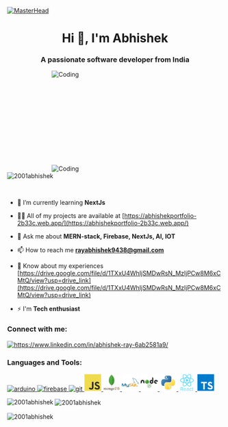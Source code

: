 [![MasterHead](https://skwebdesigner.co.in/wp-content/uploads/2022/04/banner-bg.gif)](https://abhishekportfolio-2b33c.web.app/)
<h1 align="center">Hi 👋, I'm Abhishek</h1>
<h3 align="center">A passionate software developer from India</h3>
<img align='right' alt='Coding' height="220" width= '400' src='https://media4.giphy.com/media/qgQUggAC3Pfv687qPC/giphy.gif'>
<img align='right' alt='Coding' width= '400' src='https://media4.giphy.com/media/13UZisxBxkjPwI/giphy.gif?cid=ecf05e478lss3sv36yfs2mgvqgd7srxo0bv588sxh7yo433c&ep=v1_gifs_related&rid=giphy.gif&ct=g'>

<p align="left"> <img src="https://komarev.com/ghpvc/?username=2001abhishek&label=Profile%20views&color=0e75b6&style=flat" alt="2001abhishek" /> </p>

<p align="left"> <a href="https://twitter.com/" target="blank"><img src="https://img.shields.io/twitter/follow/?logo=twitter&style=for-the-badge" alt="" /></a> </p>

- 🌱 I’m currently learning **NextJs**

- 👨‍💻 All of my projects are available at [https://abhishekportfolio-2b33c.web.app/](https://abhishekportfolio-2b33c.web.app/)

- 💬 Ask me about **MERN-stack, Firebase, NextJs, AI, IOT**

- 📫 How to reach me **rayabhishek9438@gmail.com**

- 📄 Know about my experiences [https://drive.google.com/file/d/1TXxU4WhIjSMDwRsN_MzljPCw8M6xCMtQ/view?usp=drive_link](https://drive.google.com/file/d/1TXxU4WhIjSMDwRsN_MzljPCw8M6xCMtQ/view?usp=drive_link)

- ⚡ I'm **Tech enthusiast**

<h3 align="left">Connect with me:</h3>
<p align="left">
<a href="https://linkedin.com/in/https://www.linkedin.com/in/abhishek-ray-6ab2581a9/" target="blank"><img align="center" src="https://raw.githubusercontent.com/rahuldkjain/github-profile-readme-generator/master/src/images/icons/Social/linked-in-alt.svg" alt="https://www.linkedin.com/in/abhishek-ray-6ab2581a9/" height="30" width="40" /></a>
</p>

<h3 align="left">Languages and Tools:</h3>
<p align="left"> <a href="https://www.arduino.cc/" target="_blank" rel="noreferrer"> <img src="https://cdn.worldvectorlogo.com/logos/arduino-1.svg" alt="arduino" width="40" height="40"/> </a> <a href="https://firebase.google.com/" target="_blank" rel="noreferrer"> <img src="https://www.vectorlogo.zone/logos/firebase/firebase-icon.svg" alt="firebase" width="40" height="40"/> </a> <a href="https://git-scm.com/" target="_blank" rel="noreferrer"> <img src="https://www.vectorlogo.zone/logos/git-scm/git-scm-icon.svg" alt="git" width="40" height="40"/> </a> <a href="https://developer.mozilla.org/en-US/docs/Web/JavaScript" target="_blank" rel="noreferrer"> <img src="https://raw.githubusercontent.com/devicons/devicon/master/icons/javascript/javascript-original.svg" alt="javascript" width="40" height="40"/> </a> <a href="https://www.mongodb.com/" target="_blank" rel="noreferrer"> <img src="https://raw.githubusercontent.com/devicons/devicon/master/icons/mongodb/mongodb-original-wordmark.svg" alt="mongodb" width="40" height="40"/> </a> <a href="https://www.mysql.com/" target="_blank" rel="noreferrer"> <img src="https://raw.githubusercontent.com/devicons/devicon/master/icons/mysql/mysql-original-wordmark.svg" alt="mysql" width="40" height="40"/> </a> <a href="https://nodejs.org" target="_blank" rel="noreferrer"> <img src="https://raw.githubusercontent.com/devicons/devicon/master/icons/nodejs/nodejs-original-wordmark.svg" alt="nodejs" width="40" height="40"/> </a> <a href="https://www.python.org" target="_blank" rel="noreferrer"> <img src="https://raw.githubusercontent.com/devicons/devicon/master/icons/python/python-original.svg" alt="python" width="40" height="40"/> </a> <a href="https://reactjs.org/" target="_blank" rel="noreferrer"> <img src="https://raw.githubusercontent.com/devicons/devicon/master/icons/react/react-original-wordmark.svg" alt="react" width="40" height="40"/> </a> <a href="https://www.typescriptlang.org/" target="_blank" rel="noreferrer"> <img src="https://raw.githubusercontent.com/devicons/devicon/master/icons/typescript/typescript-original.svg" alt="typescript" width="40" height="40"/> </a> </p>

<p><img align="left" src="https://github-readme-stats.vercel.app/api/top-langs?username=2001abhishek&show_icons=true&locale=en&layout=compact" alt="2001abhishek" /></p>

<p>&nbsp;<img align="center" src="https://github-readme-stats.vercel.app/api?username=2001abhishek&show_icons=true&locale=en" alt="2001abhishek" /></p>

<p><img align="center" src="https://github-readme-streak-stats.herokuapp.com/?user=2001abhishek&" alt="2001abhishek" /></p>
